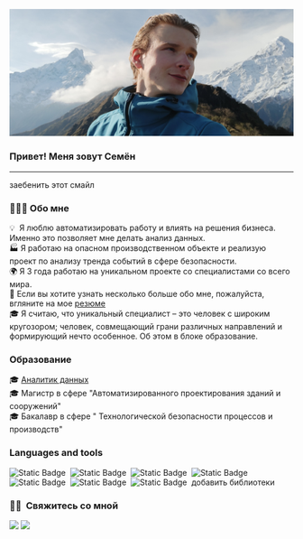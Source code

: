 ![Белихин Семен Баннер](https://github.com/s-belikhin/s-belikhin/blob/main/assets/IMG_20230503_072110111.jpg?raw=true)
### Привет! Меня зовут Семён
---
заебенить этот смайл
###  👨🏻‍💻&nbsp;Обо мне
💡 &nbsp;Я люблю автоматизировать работу и влиять на решения бизнеса. Именно это позволяет мне делать анализ данных. <br>
🏭&nbsp;Я работаю на опасном производственном объекте и реализую проект по анализу тренда событий в сфере безопасности. <br>
🌍&nbsp;Я 3 года работаю на уникальном проекте со специалистами со всего мира. <br>
📜&nbsp;Если вы хотите узнать несколько больше обо мне, пожалуйста, вгляните на мое [резюме](https://disk.yandex.ru/i/CMS-4MfPYzBA9w) <br>
🎓&nbsp;Я считаю, что уникальный специалист – это человек с широким кругозором; человек, совмещающий грани различных направлений и формирующий нечто особенное. Об этом в блоке образование. <br>

### Образование
🎓 [Аналитик данных](https://lab.karpov.courses/certificate/760a0896-5896-4f46-8157-f333117f8e17/) <br>
🎓 Магистр в сфере "Автоматизированного проектирования зданий и сооружений" <br>
🎓 Бакалавр в сфере " Технологической безопасности процессов и производств"

### Languages and tools
![Static Badge](https://img.shields.io/badge/Python-blue?logo=python&labelColor=grey)&nbsp;
![Static Badge](https://img.shields.io/badge/Airflow%202.2-blue?logo=apacheairflow&labelColor=grey)&nbsp;
![Static Badge](https://img.shields.io/badge/PostgreSQL-blue?logo=postgresql&logoColor=white&labelColor=grey)&nbsp;
![Static Badge](https://img.shields.io/badge/GitLab-blue?logo=gitlab&labelColor=grey)&nbsp;
![Static Badge](https://img.shields.io/badge/ClickHouse-blue?logo=clickhouse&labelColor=grey)&nbsp;
![Static Badge](https://img.shields.io/badge/Tableau-blue?logo=tableau&labelColor=grey)&nbsp;
![Static Badge](https://img.shields.io/badge/Power%20BI-blue?logo=powerbi&labelColor=grey)&nbsp;
добавить библиотеки

### 🤝🏻 &nbsp;Свяжитесь со мной

<p align="left">
<a href="https://t.me/S_Belikhin"><img src="https://img.shields.io/badge/Telegram-blue?logo=telegram&labelColor=white"/></a>
<a href="https://t.me/S_Belikhin"><img src="https://img.shields.io/badge/belihin.sem%40yandex.ru-blue?logo=yandex"/> 
</p>
